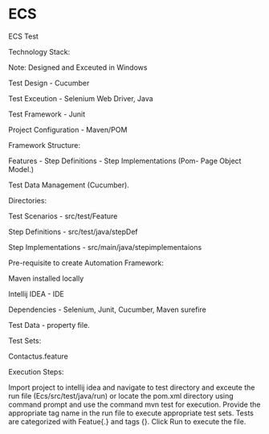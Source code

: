 # ECS

ECS Test

Technology Stack:

Note: Designed and Exceuted in Windows

Test Design - Cucumber

Test Exceution -  Selenium Web Driver, Java

Test Framework - Junit

Project Configuration - Maven/POM

Framework Structure:

Features - Step Definitions - Step Implementations (Pom- Page Object Model.)

Test Data Management (Cucumber).

Directories:

Test Scenarios - src/test/Feature

Step Definitions - src/test/java/stepDef

Step Implementations - src/main/java/stepimplementaions

Pre-requisite to create Automation Framework:


Maven installed locally

Intellij IDEA - IDE

Dependencies - Selenium, Junit, Cucumber, Maven surefire

Test Data - property file.

Test Sets:

Contactus.feature


Execution Steps:

Import project to intellij idea and navigate to test directory and exceute the run file (Ecs/src/test/java/run) or locate the pom.xml directory using command prompt and use the command mvn test for execution.
Provide the appropriate tag name in the run file to execute appropriate test sets.
Tests are categorized with Featue{.} and tags {}. Click Run to execute the file.
